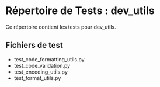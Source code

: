# Répertoire de Tests : dev_utils

Ce répertoire contient les tests pour dev_utils.

## Fichiers de test

- test_code_formatting_utils.py
- test_code_validation.py
- test_encoding_utils.py
- test_format_utils.py
